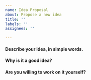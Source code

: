 ```yaml
---
name: Idea Proposal
about: Propose a new idea
title: ''
labels: ''
assignees: ''

---
```


#### Describe your idea, in simple words.

#### Why is it a good idea?

#### Are you willing to work on it yourself?
